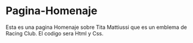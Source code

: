 # Pagina-Homenaje
 Esta es una pagina Homenaje sobre Tita Mattiussi​ que es un emblema de Racing Club. El codigo sera Html y Css.
